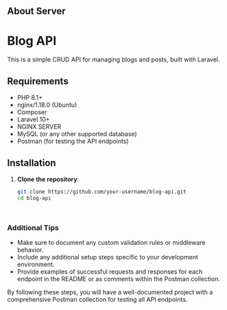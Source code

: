 
## About Server



# Blog API

This is a simple CRUD API for managing blogs and posts, built with Laravel.

## Requirements

- PHP 8.1+
- nginx/1.18.0 (Ubuntu)
- Composer
- Laravel 10+
- NGINX SERVER
- MySQL (or any other supported database)
- Postman (for testing the API endpoints)

## Installation

1. **Clone the repository**:
   ```bash
   git clone https://github.com/your-username/blog-api.git
   cd blog-api




### Additional Tips

- Make sure to document any custom validation rules or middleware behavior.
- Include any additional setup steps specific to your development environment.
- Provide examples of successful requests and responses for each endpoint in the README or as comments within the Postman collection.

By following these steps, you will have a well-documented project with a comprehensive Postman collection for testing all API endpoints.
